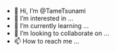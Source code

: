 - 👋 Hi, I’m @TameTsunami
- 👀 I’m interested in ...
- 🌱 I’m currently learning ...
- 💞️ I’m looking to collaborate on ...
- 📫 How to reach me ...

<!---
TameTsunami/TameTsunami is a ✨ special ✨ repository because its `README.md` (this file) appears on your GitHub profile.
You can click the Preview link to take a look at your changes.
--->
